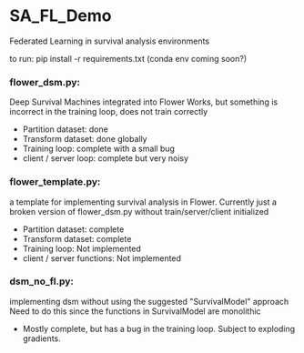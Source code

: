 # SA_FL_Demo
Federated Learning in survival analysis environments

to run: pip install -r requirements.txt
(conda env coming soon?)

### flower_dsm.py: 
Deep Survival Machines integrated into Flower
Works, but something is incorrect in the training loop, does not train correctly
- Partition dataset: done
- Transform dataset: done globally
- Training loop: complete with a small bug
- client / server loop: complete but very noisy

### flower_template.py: 
a template for implementing survival analysis in Flower. 
Currently just a broken version of flower_dsm.py without train/server/client initialized
- Partition dataset: complete
- Transform dataset: complete
- Training loop: Not implemented
- client / server functions: Not implemented

### dsm_no_fl.py: 
implementing dsm without using the suggested "SurvivalModel" approach
Need to do this since the functions in SurvivalModel are monolithic
* Mostly complete, but has a bug in the training loop. Subject to exploding gradients.

